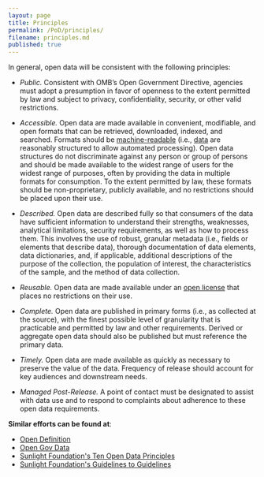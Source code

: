 ```yaml
---
layout: page
title: Principles
permalink: /PoD/principles/
filename: principles.md
published: true
---
```


In general, open data will be consistent with the following principles:

* *Public.* Consistent with OMB’s Open Government Directive, agencies must adopt a presumption in favor of openness to the extent permitted by law and subject to privacy, confidentiality, security, or other valid restrictions.  

* *Accessible.* Open data are made available in convenient, modifiable, and open formats that can be retrieved, downloaded, indexed, and searched.  Formats should be [machine-readable](/glossary/#machine-readable-file) (i.e., [data](/glossary/#data) are reasonably structured to allow automated processing).  Open data structures do not discriminate against any person or group of persons and should be made available to the widest range of users for the widest range of purposes, often by providing the data in multiple formats for consumption.  To the extent permitted by law, these formats should be non-proprietary, publicly available, and no restrictions should be placed upon their use.

* *Described.* Open data are described fully so that consumers of the data have sufficient information to understand their strengths, weaknesses, analytical limitations, security requirements, as well as how to process them.  This involves the use of robust, granular metadata (i.e., fields or elements that describe data), thorough documentation of data elements, data dictionaries, and, if applicable, additional descriptions of the purpose of the collection, the population of interest, the characteristics of the sample, and the method of data collection.  

* *Reusable.* Open data are made available under an [open license](/open-licenses/) that places no restrictions on their use.

* *Complete.* Open data are published in primary forms (i.e., as collected at the source), with the finest possible level of granularity that is practicable and permitted by law and other requirements.  Derived or aggregate open data should also be published but must reference the primary data.

* *Timely.* Open data are made available as quickly as necessary to preserve the value of the data. Frequency of release should account for key audiences and downstream needs.

* *Managed Post-Release.* A point of contact must be designated to assist with data use and to respond to complaints about adherence to these open data requirements.

**Similar efforts can be found at**: 
* [Open Definition](http://opendefinition.org/od/)
* [Open Gov Data](http://opengovdata.org/)
* [Sunlight Foundation's Ten Open Data Principles](http://sunlightfoundation.com/policy/documents/ten-open-data-principles/)
* [Sunlight Foundation's Guidelines to Guidelines](http://sunlightfoundation.com/blog/tag/guidelines-to-guidelines/)
  